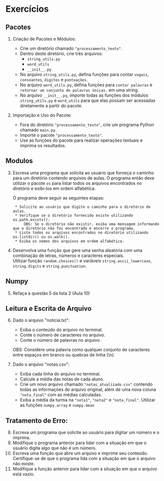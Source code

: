 # Exercícios

## Pacotes

1. Criação de Pacotes e Módulos:

    * Crie um diretório chamado `"processamento_texto"`.
    * Dentro deste diretório, crie três arquivos:
        - `string_utils.py`
        - `word_utils`
        - `__init__.py`
    * No arquivo `string_utils.py`, defina funções para contar `vogais`, `consoantes`, `digitos` e `pontuações`.
    * No arquivo `word_utils.py`, defina funções para `contar palavras` e `retornar um conjunto de palavras únicas.` em uma string.
    * No arquivo `__init__.py`, importe todas as funções dos módulos `string_utils.py` e `word_utils` para que elas possam ser acessadas diretamente a partir do pacote.

2. Importação e Uso do Pacote:

    * Fora do diretório `"processamento_texto"`, crie um programa Python chamado `main.py`.
    * Importe o pacote `"processamento_texto"`.
    * Use as funções do pacote para realizar operações textuais e imprima os resultados.

## Modulos

3. Escreva uma programa que solicita ao usuário que forneça o caminho para um diretório contendo arquivos de aulas.
O programa então deve utilizar o pacote `os` para listar todos os arquivos encontrados no diretório e exibi-los em ordem alfabética.

    O programa deve seguir as seguintes etapas:

        * Solicite ao usuário que digite o caminho para o diretório de aulas.
        * Verifique se o diretório fornecido existe utilizando os.path.exists().
            OBS: Se o diretório não existir, exiba uma mensagem informando que o diretório não foi encontrado e encerre o programa.
        * Liste todos os arquivos encontrados no diretório utilizando os.listdir() ou os.walk().
        * Exiba os nomes dos arquivos em ordem alfabética.

4. Desenvolva uma função que gere uma senha aleatória com uma combinação de letras, números e caracteres especiais.\
    Utilizar função `random.choices()` e variáveis `string.ascii_lowercase`, `string.digits` e `string.punctuation`.

## Numpy

5. Refaça a questão 5 da lista 2 (Aula 10)

## Leitura e Escrita de Arquivo

6. Dado o arquivo "noticia.txt":

    * Exiba o conteúdo do arquivo no terminal.
    * Conte o número de caracteres no arquivo.
    * Conte o número de palavras no arquivo.

    OBS: Considere uma palavra como qualquer conjunto de caracteres entre espaços em branco ou quebras de linha (\n).

7. Dado o arquivo "notas.csv":

    * Exiba cada linha do arquivo no terminal.
    * Calcule a média das notas de cada aluno.
    * Crie um novo arquivo chamado `"notas_atualizado.csv"` contendo todas as informações do arquivo original, além de uma nova coluna `"nota_final"` com as médias calculadas.
    * Exiba a média da turma na `"nota1"`, `"nota2"` e `"nota_final"`. Utilizar as funções `numpy.array` e `numpy.mean`

## Tratamento de Erro:

8. Escreva um programa que solicite ao usuário para digitar um número e o imprima.
9. Modifique o programa anterior para lidar com a situação em que o usuário digita algo que não é um número.
10. Escreva uma função que abre um arquivo e imprime seu conteúdo. Certifique-se de que o programa lida com a situação em que o arquivo não existe.
11. Modifique a função anterior para lidar com a situação em que o arquivo está vazio.